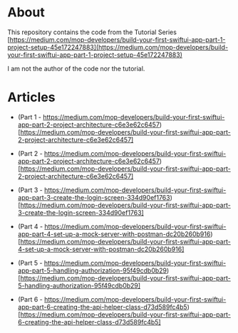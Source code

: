 # About 

This repository contains the code from the Tutorial Series [https://medium.com/mop-developers/build-your-first-swiftui-app-part-1-project-setup-45e172247883](https://medium.com/mop-developers/build-your-first-swiftui-app-part-1-project-setup-45e172247883)

I am not the author of the code nor the tutorial.

# Articles

* (Part 1 - https://medium.com/mop-developers/build-your-first-swiftui-app-part-2-project-architecture-c6e3e62c6457)[https://medium.com/mop-developers/build-your-first-swiftui-app-part-2-project-architecture-c6e3e62c6457]

* (Part 2 - https://medium.com/mop-developers/build-your-first-swiftui-app-part-2-project-architecture-c6e3e62c6457)[https://medium.com/mop-developers/build-your-first-swiftui-app-part-2-project-architecture-c6e3e62c6457]

* (Part 3 - https://medium.com/mop-developers/build-your-first-swiftui-app-part-3-create-the-login-screen-334d90ef1763)[https://medium.com/mop-developers/build-your-first-swiftui-app-part-3-create-the-login-screen-334d90ef1763]

* (Part 4 - https://medium.com/mop-developers/build-your-first-swiftui-app-part-4-set-up-a-mock-server-with-postman-dc20b260b916)[https://medium.com/mop-developers/build-your-first-swiftui-app-part-4-set-up-a-mock-server-with-postman-dc20b260b916]

* (Part 5 - https://medium.com/mop-developers/build-your-first-swiftui-app-part-5-handling-authorization-95f49cdb0b29)[https://medium.com/mop-developers/build-your-first-swiftui-app-part-5-handling-authorization-95f49cdb0b29]

* (Part 6 - https://medium.com/mop-developers/build-your-first-swiftui-app-part-6-creating-the-api-helper-class-d73d589fc4b5)[https://medium.com/mop-developers/build-your-first-swiftui-app-part-6-creating-the-api-helper-class-d73d589fc4b5]
